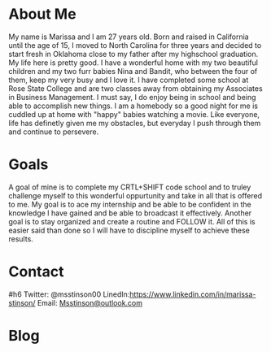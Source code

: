 # About Me

  My name is Marissa and I am 27 years old. Born and raised in California until the age of 15, I moved to North Carolina for three years and decided to start fresh in Oklahoma close to my father after my highschool graduation. My life here is pretty good. I have a wonderful home with my two beautiful children and my two furr babies Nina and Bandit, who between the four of them, keep my very busy and I love it. I have completed some school at Rose State College and are two classes away from obtaining my Associates in Business Management. I must say, I do enjoy being in school and being able to accomplish new things. I am a homebody so a good night for me is cuddled up at home with "happy" babies watching a movie. Like everyone, life has definetly given me my obstacles, but everyday I push through them and continue to persevere.
  
# Goals
A goal of mine is to complete my CRTL+SHIFT code school and to truley challenge myself to this wonderful oppurtunity and take in all that is offered to me.  My goal is to ace my internship and be able to be confident in the knowledge I have gained and be able to broadcast it effectively. Another goal is to stay organized and create a routine and FOLLOW it. All of this is easier said than done so I will have to discipline myself to achieve these results. 

# Contact
#h6 Twitter: @msstinson00
LinedIn:https://www.linkedin.com/in/marissa-stinson/
Email: Msstinson@outlook.com

# Blog
